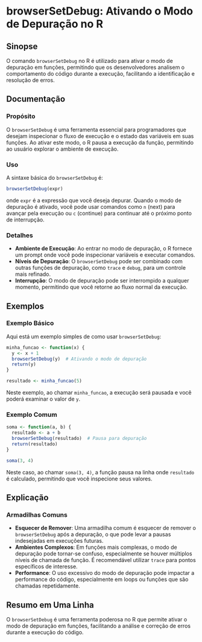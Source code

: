 <!--
Meta Description: # browserSetDebug: Ativando o Modo de Depuração no R ## Sinopse O comando `browserSetDebug` no R é utilizado para ativar o modo de depuração em funçõe...
Meta Keywords: depuração, browsersetdebug, modo, execução, que
-->

# browserSetDebug: Ativando o Modo de Depuração no R

## Sinopse
O comando `browserSetDebug` no R é utilizado para ativar o modo de depuração em funções, permitindo que os desenvolvedores analisem o comportamento do código durante a execução, facilitando a identificação e resolução de erros.

## Documentação
### Propósito
O `browserSetDebug` é uma ferramenta essencial para programadores que desejam inspecionar o fluxo de execução e o estado das variáveis em suas funções. Ao ativar este modo, o R pausa a execução da função, permitindo ao usuário explorar o ambiente de execução.

### Uso
A sintaxe básica do `browserSetDebug` é:
```R
browserSetDebug(expr)
```
onde `expr` é a expressão que você deseja depurar. Quando o modo de depuração é ativado, você pode usar comandos como `n` (next) para avançar pela execução ou `c` (continue) para continuar até o próximo ponto de interrupção.

### Detalhes
- **Ambiente de Execução**: Ao entrar no modo de depuração, o R fornece um prompt onde você pode inspecionar variáveis e executar comandos.
- **Níveis de Depuração**: O `browserSetDebug` pode ser combinado com outras funções de depuração, como `trace` e `debug`, para um controle mais refinado.
- **Interrupção**: O modo de depuração pode ser interrompido a qualquer momento, permitindo que você retorne ao fluxo normal da execução.

## Exemplos
### Exemplo Básico
Aqui está um exemplo simples de como usar `browserSetDebug`:
```R
minha_funcao <- function(x) {
  y <- x + 1
  browserSetDebug(y)  # Ativando o modo de depuração
  return(y)
}

resultado <- minha_funcao(5)
```
Neste exemplo, ao chamar `minha_funcao`, a execução será pausada e você poderá examinar o valor de `y`.

### Exemplo Comum
```R
soma <- function(a, b) {
  resultado <- a + b
  browserSetDebug(resultado)  # Pausa para depuração
  return(resultado)
}

soma(3, 4)
```
Neste caso, ao chamar `soma(3, 4)`, a função pausa na linha onde `resultado` é calculado, permitindo que você inspecione seus valores.

## Explicação
### Armadilhas Comuns
- **Esquecer de Remover**: Uma armadilha comum é esquecer de remover o `browserSetDebug` após a depuração, o que pode levar a pausas indesejadas em execuções futuras.
- **Ambientes Complexos**: Em funções mais complexas, o modo de depuração pode tornar-se confuso, especialmente se houver múltiplos níveis de chamada de função. É recomendável utilizar `trace` para pontos específicos de interesse.
- **Performance**: O uso excessivo do modo de depuração pode impactar a performance do código, especialmente em loops ou funções que são chamadas repetidamente.

## Resumo em Uma Linha
O `browserSetDebug` é uma ferramenta poderosa no R que permite ativar o modo de depuração em funções, facilitando a análise e correção de erros durante a execução do código.